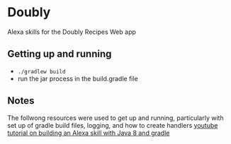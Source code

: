 # Doubly
Alexa skills for the Doubly Recipes Web app

## Getting up and running
- ```./gradlew build```
- run the jar process in the build.gradle file


## Notes
The follwong resources were used to get up and running, particularly with set up of gradle build files, logging, and how to create handlers
[youtube tutorial on building an Alexa skill with Java 8 and gradle](https://www.youtube.com/watch?v=5rHIHUjuNRk)
